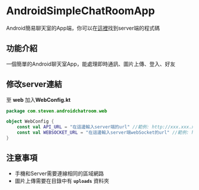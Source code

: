 # AndroidSimpleChatRoomApp
Android簡易聊天室的App端，你可以在[這裡](https://github.com/stevensu1423/AndroidSimpleChatRoomServer)找到server端的程式碼

## 功能介紹
一個簡單的Android聊天室App，能處理即時通訊、圖片上傳、登入、好友

## 修改server連結
至 **web**
加入**WebConfig.kt**
```kotlin
package com.steven.androidchatroom.web

object WebConfig {
    const val API_URL = "在這邊輸入server端的url" //範例: http://xxx.xxx.xxx.xxx:3000/chat
    const val WEBSOCKET_URL = "在這邊輸入server端webSocket的url" //範例: http://xxx.xxx.xxx.xxx:3000
}
```
## 注意事項
- 手機和Server需要連線相同的區域網路
- 圖片上傳需要在目錄中有 **`uploads`** 資料夾
